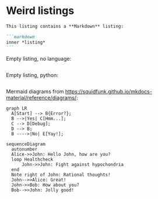 # Weird listings

````markdown
This listing contains a **Markdown** listing:

```markdown
inner *listing*
```
````

Empty listing, no language:
```
```

Empty listing, python:
```python
```

Mermaid diagrams from <https://squidfunk.github.io/mkdocs-material/reference/diagrams/>:
``` mermaid
graph LR
  A[Start] --> B{Error?};
  B -->|Yes| C[Hmm...];
  C --> D[Debug];
  D --> B;
  B ---->|No| E[Yay!];
```

``` mermaid
sequenceDiagram
  autonumber
  Alice->>John: Hello John, how are you?
  loop Healthcheck
      John->>John: Fight against hypochondria
  end
  Note right of John: Rational thoughts!
  John-->>Alice: Great!
  John->>Bob: How about you?
  Bob-->>John: Jolly good!
```

